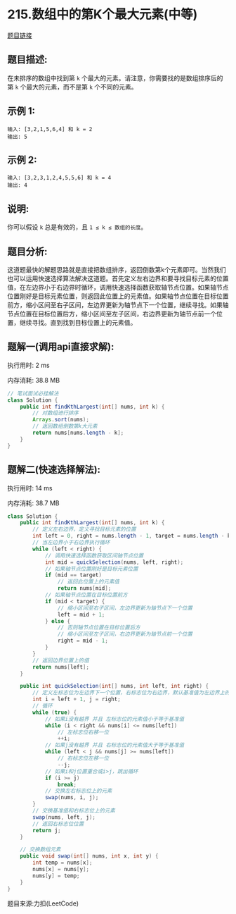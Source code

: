 # 215.数组中的第K个最大元素(中等)

[题目链接](https://leetcode-cn.com/problems/kth-largest-element-in-an-array/)

## 题目描述:

在未排序的数组中找到第 ```k``` 个最大的元素。请注意，你需要找的是数组排序后的第 ```k``` 个最大的元素，而不是第 ```k``` 个不同的元素。

## 示例 1:

```
输入: [3,2,1,5,6,4] 和 k = 2
输出: 5
```

## 示例 2:

```
输入: [3,2,3,1,2,4,5,5,6] 和 k = 4
输出: 4
```

## 说明:

你可以假设 ```k``` 总是有效的，且 ```1 ≤ k ≤ 数组的长度```。

## 题目分析:

这道题最快的解题思路就是直接把数组排序，返回倒数第k个元素即可。当然我们也可以运用快速选择算法解决这道题。首先定义左右边界和要寻找目标元素的位置值，在左边界小于右边界时循环，调用快速选择函数获取轴节点位置。如果轴节点位置刚好是目标元素位置，则返回此位置上的元素值。如果轴节点位置在目标位置前方，缩小区间至右子区间，左边界更新为轴节点下一个位置，继续寻找。如果轴节点位置在目标位置后方，缩小区间至左子区间，右边界更新为轴节点前一个位置，继续寻找。直到找到目标位置上的元素值。

## 题解一(调用api直接求解):

执行用时: 2 ms

内存消耗: 38.8 MB

```java
// 笔试面试必挂解法
class Solution {
    public int findKthLargest(int[] nums, int k) {
        // 对数组进行排序
        Arrays.sort(nums);
        // 返回数组倒数第k大元素
        return nums[nums.length - k];
    }
}
```

## 题解二(快速选择解法):

执行用时: 14 ms

内存消耗: 38.7 MB

```java
class Solution {
    public int findKthLargest(int[] nums, int k) {
        // 定义左右边界，定义寻找目标元素的位置
        int left = 0, right = nums.length - 1, target = nums.length - k;
        // 当左边界小于右边界执行循环
        while (left < right) {
            // 调用快速选择函数获取区间轴节点位置
            int mid = quickSelection(nums, left, right);
            // 如果轴节点位置刚好是目标元素位置
            if (mid == target)
                // 返回此位置上的元素值
                return nums[mid];
            // 如果轴节点位置在目标位置前方
            if (mid < target) {
                // 缩小区间至右子区间，左边界更新为轴节点下一个位置
                left = mid + 1;
            } else {
                // 否则轴节点位置在目标位置后方
                // 缩小区间至左子区间，右边界更新为轴节点前一个位置
                right = mid - 1;
            }
        }
        // 返回边界位置上的值
        return nums[left];
    }

    public int quickSelection(int[] nums, int left, int right) {
        // 定义左标志位为左边界下一个位置，右标志位为右边界，默认基准值为左边界上的元素值
        int i = left + 1, j = right;
        // 循环
        while (true) {
            // 如果i没有越界 并且 左标志位的元素值小于等于基准值
            while (i < right && nums[i] <= nums[left])
                // 左标志位右移一位
                ++i;
            // 如果j没有越界 并且 右标志位的元素值大于等于基准值
            while (left < j && nums[j] >= nums[left])
                // 右标志位左移一位
                --j;
            // 如果i和j位置重合或i>j，跳出循环
            if (i >= j)
                break;
            // 交换左右标志位上的元素
            swap(nums, i, j);
        }
        // 交换基准值和右标志位上的元素
        swap(nums, left, j);
        // 返回右标志位位置
        return j;
    }

    // 交换数组元素
    public void swap(int[] nums, int x, int y) {
        int temp = nums[x];
        nums[x] = nums[y];
        nums[y] = temp;
    }
}
```

题目来源:力扣(LeetCode)
